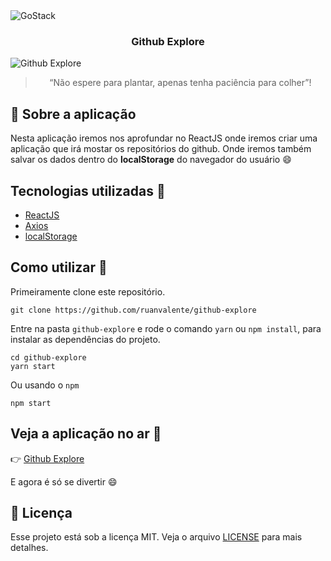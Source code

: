 <img alt="GoStack" src="https://storage.googleapis.com/golden-wind/bootcamp-gostack/header-desafios.png" />

<h3 align="center">
  Github Explore
</h3>

<img src="https://i.postimg.cc/nh03Vp2n/screenshot-github-explore.png" alt="Github Explore"/>

<blockquote align="center">“Não espere para plantar, apenas tenha paciência para colher”!</blockquote>


## :rocket: Sobre a aplicação

Nesta aplicação iremos nos aprofundar no ReactJS onde iremos criar uma aplicação que irá mostar os repositórios do github. Onde iremos também salvar os dados dentro do **localStorage** do navegador do usuário :smile:

## Tecnologias utilizadas :memo:

- [ReactJS](https://reactjs.org/)
- [Axios](https://github.com/axios/axios)
- [localStorage](https://developer.mozilla.org/en-US/docs/Web/API/Window/localStorage)

## Como utilizar 🤔

Primeiramente clone este repositório.

```
git clone https://github.com/ruanvalente/github-explore
```
Entre na pasta `github-explore` e rode o comando `yarn` ou `npm install`, para instalar as dependências do projeto.

```
cd github-explore
yarn start
```

Ou usando o `npm`

```
npm start
```
## Veja a aplicação no ar :tada:

:point_right: [Github Explore](https://github-explore.vercel.app/)

E agora é só se divertir :smile:

## :memo: Licença

Esse projeto está sob a licença MIT. Veja o arquivo [LICENSE](LICENSE) para mais detalhes.
